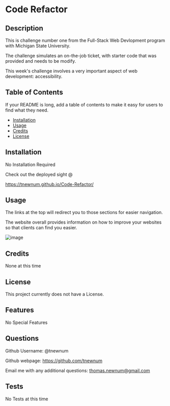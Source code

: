 # Code Refactor

## Description

This is challenge number one from the Full-Stack Web Devlopment program with Michigan State University.

The challenge simulates an on-the-job ticket, with starter code that was provided and needs to be modify.

This week's challenge involves a very important aspect of web development: accessibility.

## Table of Contents

If your README is long, add a table of contents to make it easy for users to find what they need.

- [Installation](#installation)
- [Usage](#usage)
- [Credits](#credits)
- [License](#license)

## Installation

No Installation Required

Check out the deployed sight @

https://tnewnum.github.io/Code-Refactor/


## Usage

The links at the top will redirect you to those sections for easier navigation. 

The website overall provides information on how to improve your websites so that clients can find you easier.

![image](https://user-images.githubusercontent.com/117390778/217816040-5a5e7c00-6cbf-4f50-a166-ac52c60e9cff.png)


## Credits

None at this time 

## License

This project currently does not have a License. 


## Features

No Special Features

## Questions

Github Username: @tnewnum

Github webpage: https://github.com/tnewnum

Email me with any additional questions: thomas.newnum@gmail.com

## Tests

No Tests at this time
